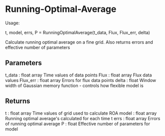 # Running-Optimal-Average

Usage:

t, model, errs, P = RunningOptimalAverage(t_data, Flux, Flux_err, delta)

Calculate running optimal average on a fine grid. Also returns errors and effective number of parameters

Parameters
----------
t_data  :  float array
    Time values of data points
Flux  : float array
    Flux data values
Flux_err : float array
    Errors for flux data points
delta  : float
    Window width of Gaussian memory function - controls how flexible model is


Returns
----------
t  : float array
    Time values of grid used to calculate ROA
model : float array
    Running optimal average's calculated for each time t
errs : float array
    Errors of running optimal average
P : float
    Effective number of parameters for model



